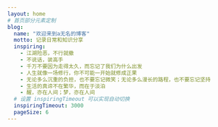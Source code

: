 ```yaml
---
layout: home
# 首页部分元素定制
blog:
  name: "欢迎来到a无名的博客"
  motto: 记录日常和知识分享
  inspiring:
    - 江湖险恶，不行就撤
    - 不说话，装高手
    - 千万不要因为走得太久，而忘记了我们为什么出发
    - 人生就像一场修行，你不可能一开始就修成正果
    - 无论多么沉重的负担，也不要忘记微笑；无论多么漫长的路程，也不要忘记坚持
    - 生活的真谛不在繁华，而在于淡泊
    - 醒，亦在人间；梦，亦在人间
  # 设置 inspiringTimeout 可以实现自动切换
  inspiringTimeout: 3000
  pageSize: 6
---
```

